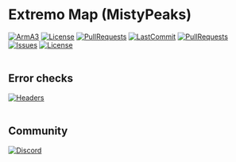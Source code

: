 # Extremo Map (MistyPeaks)
[![ArmA3](https://img.shields.io/badge/Game-ArmA3-0078d7.svg?style=plastic)](https://store.steampowered.com/app/107410)
[![License](https://img.shields.io/github/license/ExtremoDevTeam/Map-MistyPeaks.svg?style=plastic)](LICENSE)
[![PullRequests](https://img.shields.io/github/issues-pr/ExtremoDevTeam/Map-MistyPeaks.svg?style=plastic)](https://github.com/ExtremoDevTeam/Map-MistyPeaks/pulls)
[![LastCommit](https://img.shields.io/github/last-commit/ExtremoDevTeam/Map-MistyPeaks.svg?style=plastic)](https://github.com/ExtremoDevTeam/Map-MistyPeaks/commits)
[![PullRequests](https://img.shields.io/github/issues-pr/ExtremoDevTeam/Map-MistyPeaks.svg?style=plastic)](https://github.com/ExtremoDevTeam/Map-MistyPeaks/pulls)
[![Issues](https://img.shields.io/github/issues/ExtremoDevTeam/Map-MistyPeaks.svg?style=plastic)](https://github.com/ExtremoDevTeam/Map-MistyPeaks/issues)
[![License](https://img.shields.io/github/license/ExtremoDevTeam/Map-MistyPeaks.svg?style=plastic)](LICENSE)
<br>
<br>
## Error checks
[![Headers](https://github.com/ExtremoDevTeam/Map-MistyPeaks/workflows/Check-Headers/badge.svg?branch=main)](https://github.com/ExtremoDevTeam/Map-MistyPeaks/actions/workflows/HFChecks.yml)
<br>
<br>
## Community
[![Discord](https://img.shields.io/badge/Discord-Extremo-red.svg?style=plastic)](http://discord.extremo.co.uk)
